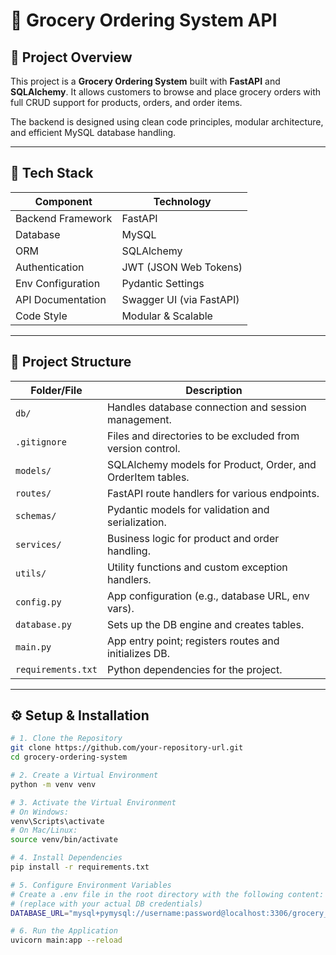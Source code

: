# 🛒 Grocery Ordering System API

## 🚀 Project Overview
This project is a **Grocery Ordering System** built with **FastAPI** and **SQLAlchemy**. It allows customers to browse and place grocery orders with full CRUD support for products, orders, and order items.

The backend is designed using clean code principles, modular architecture, and efficient MySQL database handling.

---

## 🧰 Tech Stack

| Component           | Technology            |
|--------------------|------------------------|
| Backend Framework  | FastAPI                |
| Database           | MySQL                  |
| ORM                | SQLAlchemy             |
| Authentication     | JWT (JSON Web Tokens)  |
| Env Configuration  | Pydantic Settings      |
| API Documentation  | Swagger UI (via FastAPI) |
| Code Style         | Modular & Scalable     |

---

## 📁 Project Structure

| Folder/File         | Description |
|---------------------|-------------|
| `db/`               | Handles database connection and session management. |
| `.gitignore`        | Files and directories to be excluded from version control. |
| `models/`           | SQLAlchemy models for Product, Order, and OrderItem tables. |
| `routes/`           | FastAPI route handlers for various endpoints. |
| `schemas/`          | Pydantic models for validation and serialization. |
| `services/`         | Business logic for product and order handling. |
| `utils/`            | Utility functions and custom exception handlers. |
| `config.py`         | App configuration (e.g., database URL, env vars). |
| `database.py`       | Sets up the DB engine and creates tables. |
| `main.py`           | App entry point; registers routes and initializes DB. |
| `requirements.txt`  | Python dependencies for the project. |

---

## ⚙️ Setup & Installation

```bash
# 1. Clone the Repository
git clone https://github.com/your-repository-url.git
cd grocery-ordering-system

# 2. Create a Virtual Environment
python -m venv venv

# 3. Activate the Virtual Environment
# On Windows:
venv\Scripts\activate
# On Mac/Linux:
source venv/bin/activate

# 4. Install Dependencies
pip install -r requirements.txt

# 5. Configure Environment Variables
# Create a .env file in the root directory with the following content:
# (replace with your actual DB credentials)
DATABASE_URL="mysql+pymysql://username:password@localhost:3306/grocery_db"

# 6. Run the Application
uvicorn main:app --reload

